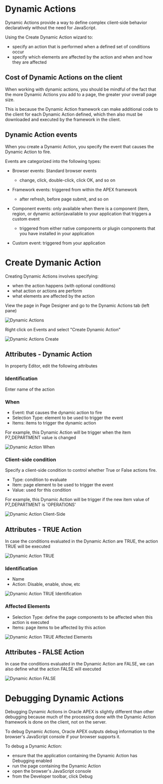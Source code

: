 # Dynamic Actions

Dynamic Actions provide a way to define complex client-side behavior declaratively without the need for JavaScript.

Using the Create Dynamic Action wizard to:

- specify an action that is performed when a defined set of conditions occur
- specify which elements are affected by the action and when and how they are affected

## Cost of Dynamic Actions on the client

When working with dynamic actions, you should be mindful of the fact that the more Dynamic Actions you add to a page, the greater your overall page size.

This is because the Dynamic Action framework can make additional code to the client for each Dynamic Action defined, which then also must be downloaded and executed by the framework in the client.

## Dynamic Action events

When you create a Dynamic Action, you specify the event that causes the Dynamic Action to fire.

Events are categorized into the following types:

- Browser events: Standard browser events

  - change, click, double-click, click OK, and so on

- Framework events: triggered from within the APEX framework

  - after refresh, before page submit, and so on

- Component events: only available when there is a component (item, region, or dynamic action)available to your application that triggers a custom event
  - triggered from either native components or plugin components that you have installed in your application
- Custom event: triggered from your application

# Create Dymanic Action

Creating Dynamic Actions involves specifying:

- when the action happens (with optional conditions)
- what action or actions are perform
- what elements are affected by the action

View the page in Page Designer and go to the Dynamic Actions tab (left pane)

![Dynamic Actions](images/dynamic_actions_tab.png)

Right click on Events and select "Create Dynamic Action"

![Dynamic Actions  Create](images/dynamic_actions_create.png)

## Attributes - Dynamic Action

In property Editor, edit the following attributes

### Identification

Enter name of the action

### When

- Event: that causes the dynamic action to fire
- Selection Type: element to be used to trigger the event
- Items: items to trigger the dynamic action

For example, this Dynamic Action will be trigger when the item P7_DEPARTMENT value is changed

![Dynamic Action When](images/dynamic_actions_attributes_when.png)

### Client-side condition

Specify a client-side condition to control whether True or False actions fire.

- Type: condition to evaluate
- Item: page element to be used to trigger the event
- Value: used for this condition

For example, this Dynamic Action will be trigger if the new item value of P7_DEPARTMENT is 'OPERATIONS'

![Dynamic Action Client-Side](images/dynamic_actions_attributes_client.png)

## Attributes - TRUE Action

In case the conditions evaluated in the Dynamic Action are TRUE, the action TRUE will be executed

![Dynamic Action TRUE](images/dynamic_action_true.png)

### Identification

- Name
- Action: Disable, enable, show, etc

![Dynamic Action TRUE Identification](images/dynamic_action_true_ident.png)

### Affected Elements

- Selection Type: define the page components to be affected when this action is executed
- Items: page items to be affected by this action

![Dynamic Action TRUE Affected Elements](images/dynamic_actions_true_affected.png)

## Attributes - FALSE Action

In case the conditions evaluated in the Dynamic Action are FALSE, we can also define what the action FALSE will executed

![Dynamic Action FALSE](images/dynamic_action_false.png)

# Debugging Dynamic Actions

Debugging Dynamic Actions in Oracle APEX is slightly different than other debugging because much of the processing done with the Dynamic Action framework is done on the client, not on the server.

To debug Dynamic Actions, Oracle APEX outputs debug information to the browser's JavaScript console if your browser supports it.

To debug a Dynamic Action:

- ensure that the application containing the Dynamic Action has Debugging enabled
- run the page containing the Dynamic Action
- open the browser's JavaScript console
- from the Developer toolbar, click Debug
